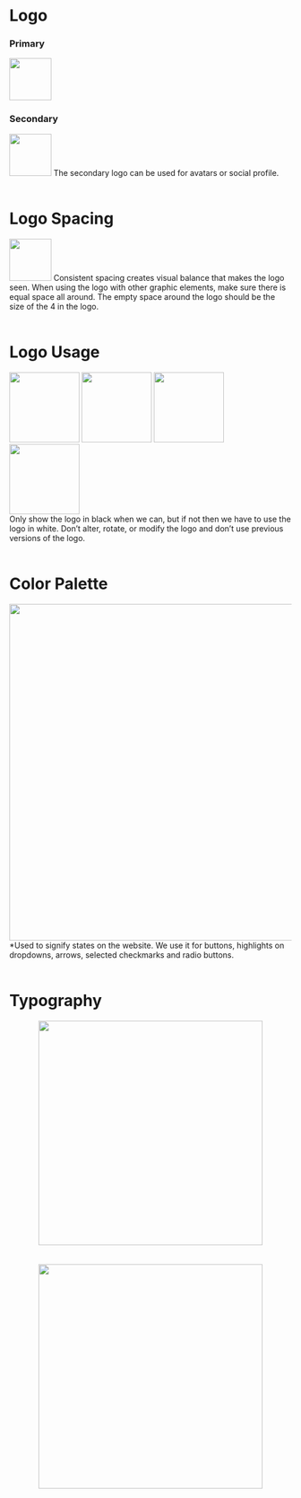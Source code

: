 # Logo
### Primary
<img src="https://github.com/PX4/officiallogos/blob/master/PX4_Logo_Black_RGB.png?raw=true" height="75">


### Secondary
<img src="https://github.com/PX4/officiallogos/blob/master/PX4_Favicon_RGB.png?raw=true" height="75">
The secondary logo can be used for avatars or social profile.
<br>
<br>

# Logo Spacing
<img src="https://px4.io/wp-content/uploads/2020/03/group-50.png" height="75">
Consistent spacing creates visual balance that makes the logo seen. When using the logo with other
graphic elements, make sure there is equal space all around. The empty space around the logo should
be the size of the 4 in the logo.
<br>
<br>

# Logo Usage
<div style="display: inline-block">
  <img src="https://px4.io/wp-content/uploads/2020/03/dont_stretch.png" height="125">
  <img src="https://px4.io/wp-content/uploads/2020/03/dont_use_other_colors.png" height="125">
  <img src="https://px4.io/wp-content/uploads/2020/03/dont_use_without_shape.png" height="125">
</div>
<br>
<div style="display: inline-block">
  <img src="https://px4.io/wp-content/uploads/2020/03/do_use_white.png" height="125">
</div>
<br>
Only show the logo in black when we can, but if not then we have to use the logo in white. Don’t
alter, rotate, or modify the logo and don’t use previous versions of the logo.
<br>
<br>

# Color Palette
<div style="text-align: center;">
  <img src="https://px4.io/wp-content/uploads/2020/03/color_palette.png" height="600">
</div>
*Used to signify states on the website. We use it for buttons, highlights on dropdowns, arrows,
selected checkmarks and radio buttons.
<br>
<br>

# Typography
<div style="text-align: center;">
  <img src="https://px4.io/wp-content/uploads/2020/04/typography_0.png" height="400">
</div>
<br>
<br>
<div style="text-align: center;">
  <img src="https://px4.io/wp-content/uploads/2020/04/typography.png" height="400">
</div>

<br>
<br>

